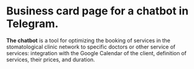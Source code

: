 # Business card page for a chatbot in Telegram.

**The chatbot** is a tool for optimizing the booking of services in the stomatological clinic network to specific doctors or other service of services: integration with the Google Calendar of the client, definition of services, their prices, and duration.
